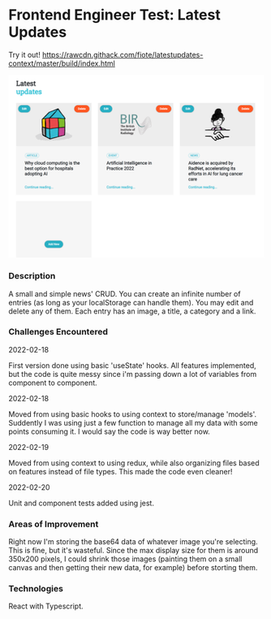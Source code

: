 # Frontend Engineer Test: Latest Updates

Try it out! https://rawcdn.githack.com/fiote/latestupdates-context/master/build/index.html

![Preview](public/promo.png "Preview")

### Description

A small and simple news' CRUD. You can create an infinite number of entries (as long as your localStorage can handle them). You may edit and delete any of them. Each entry has an image, a title, a category and a link.

### Challenges Encountered

2022-02-18

First version done using basic 'useState' hooks. All features implemented, but the code is quite messy since i'm passing down a lot of variables from component to component.

2022-02-18

Moved from using basic hooks to using context to store/manage 'models'. Suddently I was using just a few function to manage all my data with some points consuming it. I would say the code is way better now.

2022-02-19

Moved from using context to using redux, while also organizing files based on features instead of file types. This made the code even cleaner!

2022-02-20

Unit and component tests added using jest.

### Areas of Improvement

Right now I'm storing the base64 data of whatever image you're selecting. This is fine, but it's wasteful. Since the max display size for them is around 350x200 pixels, I could shrink those images (painting them on a small canvas and then getting their new data, for example) before storting them.

### Technologies

React with Typescript.